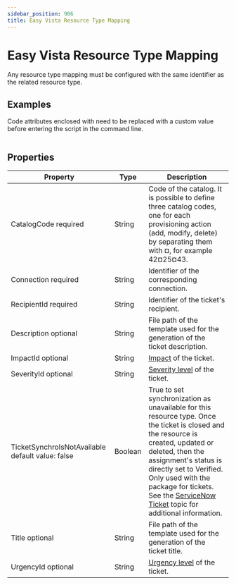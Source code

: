 ```yaml
---
sidebar_position: 986
title: Easy Vista Resource Type Mapping
---
```


# Easy Vista Resource Type Mapping

Any resource type mapping must be configured with the same identifier as the related resource type.

## Examples

Code attributes enclosed with  need to be replaced with a custom value before entering the script in the command line.

```

```
## Properties

| Property | Type | Description |
| --- | --- | --- |
| CatalogCode required | String | Code of the catalog. It is possible to define three catalog codes, one for each provisioning action (add, modify, delete) by separating them with ¤, for example 42¤25¤43. |
| Connection required | String | Identifier of the corresponding connection. |
| RecipientId required | String | Identifier of the ticket's recipient. |
| Description optional | String | File path of the template used for the generation of the ticket description. |
| ImpactId optional | String | [Impact](https://wiki.easyvista.com/xwiki/bin/view/Documentation/Service%20Manager%20-%20All%20Menus/References%20Tables/#Impact) of the ticket. |
| SeverityId optional | String | [Severity level](https://wiki.easyvista.com/xwiki/bin/view/Documentation/Service%20Manager%20-%20All%20Menus/References%20Tables/#Gravities) of the ticket. |
| TicketSynchroIsNotAvailable default value: false | Boolean | True to set synchronization as unavailable for this resource type. Once the ticket is closed and the resource is created, updated or deleted, then the assignment's status is directly set to Verified.  Only used with the package for tickets. See the [ServiceNow Ticket](../../../../../connectors/references-packages/servicenow-ticket/index "ServiceNow Ticket") topic for additional information. |
| Title optional | String | File path of the template used for the generation of the ticket title. |
| UrgencyId optional | String | [Urgency level](https://wiki.easyvista.com/xwiki/bin/view/Documentation/Service%20Manager%20-%20All%20Menus/References%20Tables/#Urgency) of the ticket. |